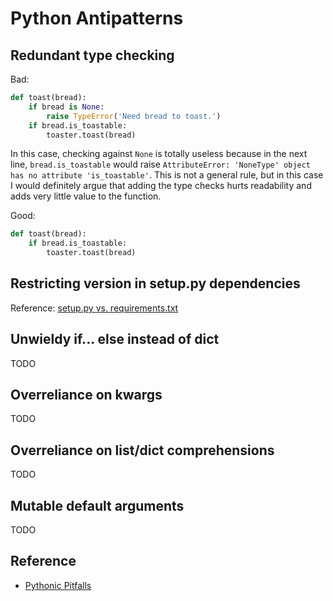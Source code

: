 Python Antipatterns
===================

Redundant type checking
-----------------------

Bad:

```python
def toast(bread):
    if bread is None:
        raise TypeError('Need bread to toast.')
    if bread.is_toastable:
        toaster.toast(bread)
```

In this case, checking against `None` is totally useless because in the next
line, `bread.is_toastable` would raise `AttributeError: 'NoneType' object has
no attribute 'is_toastable'`. This is not a general rule, but in this case
I would definitely argue that adding the type checks hurts readability and adds
very little value to the function.

Good:

```python
def toast(bread):
    if bread.is_toastable:
        toaster.toast(bread)
```

Restricting version in setup.py dependencies
--------------------------------------------

Reference: [setup.py vs.
requirements.txt](https://caremad.io/2013/07/setup-vs-requirement/)

Unwieldy if... else instead of dict
-----------------------------------

TODO

Overreliance on kwargs
----------------------

TODO

Overreliance on list/dict comprehensions
----------------------------------------

TODO

Mutable default arguments
-------------------------

TODO

Reference
---------

* [Pythonic Pitfalls](http://nafiulis.me/potential-pythonic-pitfalls.html)
